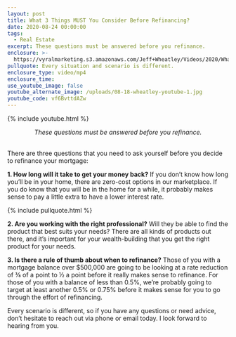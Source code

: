 ```yaml
---
layout: post
title: What 3 Things MUST You Consider Before Refinancing?
date: 2020-08-24 00:00:00
tags:
  - Real Estate
excerpt: These questions must be answered before you refinance.
enclosure: >-
  https://vyralmarketing.s3.amazonaws.com/Jeff+Wheatley/Videos/2020/What+3+Things+MUST+You+Consider+Before+Refinancing_.mp4
pullquote: Every situation and scenario is different.
enclosure_type: video/mp4
enclosure_time:
use_youtube_image: false
youtube_alternate_image: /uploads/08-18-wheatley-youtube-1.jpg
youtube_code: vf6BvttdAZw
---
```


{% include youtube.html %}

<center><em>These questions must be answered before you refinance.</em></center>

<br>There are three questions that you need to ask yourself before you decide to refinance your mortgage:

**1\. How long will it take to get your money back?** If you don’t know how long you’ll be in your home, there are zero-cost options in our marketplace. If you do know that you will be in the home for a while, it probably makes sense to pay a little extra to have a lower interest rate.

{% include pullquote.html %}

**2\. Are you working with the right professional?** Will they be able to find the product that best suits your needs? There are all kinds of products out there, and it’s important for your wealth-building that you get the right product for your needs.

**3\. Is there a rule of thumb about when to refinance?** Those of you with a mortgage balance over $500,000 are going to be looking at a rate reduction of ⅜ of a point to ½ a point before it really makes sense to refinance. For those of you with a balance of less than 0.5%, we’re probably going to target at least another 0.5% or 0.75% before it makes sense for you to go through the effort of refinancing.

Every scenario is different, so if you have any questions or need advice, don’t hesitate to reach out via phone or email today. I look forward to hearing from you.
